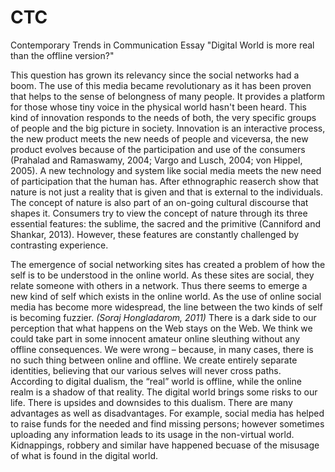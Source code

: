 # CTC
Contemporary Trends in Communication Essay "Digital World is more real than the offline version?"

This question has grown its relevancy since the social networks had a boom. The use of this media became revolutionary as it has been proven that helps to the sense of belongness of many people. It provides a platform for those whose tiny voice in the physical world hasn't been heard. This kind of innovation responds to the needs of both, the very specific groups of people and the big picture in society. Innovation is an interactive process, the new product meets the new needs of people and viceversa, the new product evolves because of the participation and use of the consumers (Prahalad and Ramaswamy, 2004; Vargo and Lusch, 2004; von Hippel, 2005). A new technology and system like social media meets the new need of participation that the human has. After ethnographic reaserch show that nature is not just a reality that is given and  that is external to the individuals. The concept of nature is also part of an on-going cultural discourse that shapes it. Consumers try to view the concept of nature through its three essential features: the sublime, the sacred and the primitive (Canniford and Shankar, 2013). However, these features are constantly challenged by contrasting experience.

The emergence of social networking sites has created a problem of how the self is to be understood in the online world. 
As these sites are social, they relate someone with others in a network. Thus there seems to emerge a new kind of self which exists in the online world. As the use of online social media has become more widespread, the line between the two kinds of self is becoming fuzzier. _(Soraj Hongladarom, 2011)_
There is a dark side to our perception that what happens on the Web stays on the Web. We think we could take part in some innocent amateur online sleuthing without any offline consequences. We were wrong – because, in many cases, there is no such thing between online and offline. We create entirely separate identities, believing that our various selves will never cross paths. According to digital dualism, the “real” world is offline, while the online realm is a shadow of that reality. The digital world brings some risks to our life.
There is upsides and downsides to this dualism. There are many advantages as well as disadvantages. For example, social media has helped to raise funds for the needed and find missing persons; however sometimes uploading any information leads to its usage in the non-virtual world. Kidnappings, robbery and similar have happened becuase of the misusage of what is found in the digital world.
